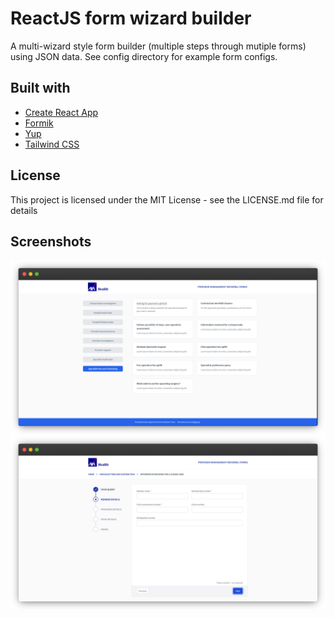# ReactJS form wizard builder

A multi-wizard style form builder (multiple steps through mutiple forms) using JSON data. See config directory for example form configs.

## Built with

- [Create React App](https://create-react-app.dev/docs/adding-typescript/)
- [Formik](https://formik.org/)
- [Yup](https://www.npmjs.com/package/yup)
- [Tailwind CSS](https://tailwindcss.com/)

## License

This project is licensed under the MIT License - see the LICENSE.md file for details

## Screenshots

<img src='/public/images/screenshot1.png' />
<img src='/public/images/screenshot2.png' />
